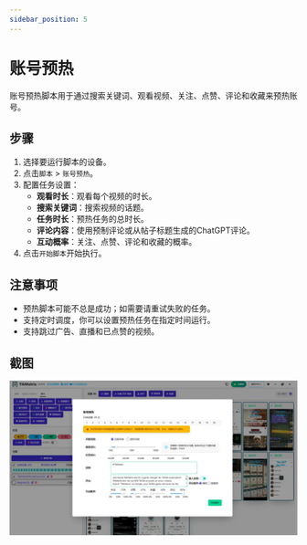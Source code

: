 ```yaml
---
sidebar_position: 5
---
```


# 账号预热

账号预热脚本用于通过搜索关键词、观看视频、关注、点赞、评论和收藏来预热账号。

## 步骤

1. 选择要运行脚本的设备。
2. 点击`脚本` > `账号预热`。
3. 配置任务设置：
   - **观看时长**：观看每个视频的时长。
   - **搜索关键词**：搜索视频的话题。
   - **任务时长**：预热任务的总时长。
   - **评论内容**：使用预制评论或从帖子标题生成的ChatGPT评论。
   - **互动概率**：关注、点赞、评论和收藏的概率。
4. 点击`开始脚本`开始执行。

## 注意事项

- 预热脚本可能不总是成功；如需要请重试失败的任务。
- 支持定时调度，你可以设置预热任务在指定时间运行。
- 支持跳过广告、直播和已点赞的视频。

## 截图

![预热](../img/warmup.webp)
